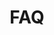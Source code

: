 ---
template: 'faq-page'
path: /faq
title: FAQ
questions:
  - question: Làm thế nào để tBTC duy trì tỷ lệ giá?
    answer: >
      tBTC không duy trì tỷ lệ về giá. Nó sẽ duy trì tỉ lệ về tổng cung chứ không phải là tỷ lệ về giá, vì vậy không có thuật toán nào cần thiết để tBTC hoạt động như một chốt phi tập trung.
  - question: Tại sao giá của tBTC không giống BTC ?
    answer: >
      tBTC không duy trì tỉ lệ giá theo BTC,nó sẽ duy trì theo tổng cung. Điều đó có nghĩa là BTC / tBTC có thể không hoàn toàn giống nhau. tBTC có thể giao dịch với mức phí thấp hay mã giảm giá.
  - question: Tại sao TBTC được thế chấp bằng ETH theo tỷ lệ hiện tại?
    answer: >
      Bởi vì đơn vị này tạo thành một hệ thống an toàn hơn, điều này rất quan trọng trong DeFi, đặc biệt là khi ra mắt một hệ thống mạng mới. ETH là loại tài sản thế chấp an toàn hơn vì thuộc tiêu chuẩn DeFi và nhóm tBTC có kế hoạch thay đổi tỷ lệ thế chấp ETH / BTC từ 150% xuống 135% hiệu quả ngay sau khi ra mắt. Nhóm này cũng đang thử nghiệm các cơ chế mới để có thể đưa tỷ lệ thế chấp xuống tới 40% trong tương lai.
  - question: Có trường hợp xảy ra lỗi trong hệ thống tBTC không?
    answer: >
      Đây là công nghệ mới và không thể lường trước được mọi tình huống có sự cố xảy ra. Tuy nhiên, có một số trường hợp cộng đồng đã xác định và thực hiện các biện pháp cẩn trọng để giải quyết. Mô hình bảo mật như sau nếu bên ký âm mưu và rút tài khoản Bitcoin của bạn, người dùng sẽ được trả lại tài sản đó bằng TBTC; đó là những gì trái phiếu ETH (chúng sẽ bị tịch thu và thanh toán). Nếu ETH giảm mạnh trong một khoảng thời gian ngắn và TẤT CẢ các bên ký thoát ra và phá vỡ chốt cùng một lúc, hệ thống sẽ trở về trạng thái của một hệ thống tổng hợp. Để biết thêm thông tin, xin vui lòng tham khảo <a href="https://docs.keep.network/tbtc/index.pdf" target="_blank">thông số kỹ thuật tBTC</a>.

  - question: Tại sao lại có các loại kích thước lô cố định? Tại sao không có bất kỳ mệnh giá ngẫu nhiên nào?
    answer: >
      Quá nhiều kích thước lô sẽ trở thành một vấn đề cho hệ thống thanh khoản (liquidity pools). Việc duy trì một số kích thước lô tiêu chuẩn cho phép khả năng đổi lại lớn hơn.
  - question: Có tiện ích tBTC nào tôi có thể sử dụng để trực tiếp tạo và đổi lại tBTC vào ứng dụng DeFi?
    answer: >
      Hiện tại chưa có tiện ích đó. Nhưng thực hiện tích hợp là cần thiết để xây dựng quá trình tạo và đổi lại <a href="https://github.com/keep-network/tbtc.js" target="_blank">tBTC</a> vào cùng một ứng dụng phi tập trung (dApp). Đây là mã nguồn mở tbtc.js GitHub, cho phép các nhà phát triển xây dựng giao diện phù hợp với sản phẩm của mình. Để xác thực các giao dịch Bitcoin, cách tiếp cận tốt nhất là chạy một server electrum, phương pháp này rất dễ dàng để quay vòng thực hiện.

  - question: TBTC đã được kiểm toán chưa?
    answer: >
      ConsenSys Diligence hiện đang hoàn thành kiểm toán mã hóa và dữ liệu trong sáu tuần. Kết quả sẽ được công bố khi khả dụng.
  - question: Việc đăng ký dùng tBTC và đặt cược ETH có giúp bạn trở thành MSB không?
    answer: >
      Mỗi người dùng nên thực hiện phân tích riêng xem liệu có bất kỳ hạn chế pháp lý nào trong phạm vi quyền hạn của mình, ngăn cản sử dụng tBTC hoặc yêu cầu người dùng đăng ký với một số cơ quan chính phủ nhất định hay không.
  - question: Việc gửi BTC để lấy tBTC có phải chịu thuế không?
    answer: >
      Vui lòng kiểm tra với chuyên gia thuế để xác định xem việc gửi BTC để lấy TBTC có phải chịu thuế trong phạm vi quyền hạn nhất định hay không. Một điều cần lưu ý là NFT liên quan đến UTXO trong khoản gửi. NFT này được thiết kế để thu một khoản phí lưu giữ BTC và để cung cấp khả năng đổi lại chính xác UTXO cùng loại trong vòng sáu tháng chịu phí.

  - question: Người ký tBTC tự kiểm soát tài sản như thế nào?
    answer: >
      Tập hợp người ký tBTC sử dụng ngưỡng ECDSA như một sự thay thế cho đa chữ ký Bitcoin. Đối với mỗi khoản gửi, một tập hợp người ký mới được hợp lại với nhau (được chọn theo định vị ngẫu nhiên) và tạo ra một địa chỉ Bitcoin PKH cho người gửi, và địa chỉ này được đánh dấu trên chuỗi Ethereum.
  - question: Ai là người ký ? Liệu có phải bất cứ ai cũng có thể trở thành một người ký không?
    answer: >
      Ngay sau khi được giới thiệu, sẽ có khoảng 80 người đã mua KEEP trong vòng private sale  và một số bên đáng tin cậy khác đăng ký tBTC. Và cơ hội để trở thành người ký sẽ sớm được trao cho nhiều cá nhân tham gia hơn bằng cách thực hiện đặt cược ETH.
  - question: Tại sao tBTC này hiệu quả hơn BTC khác trong các dự án Ethereum?
    answer: >
      Một số người tin rằng tBTC hiệu quả hơn vì nhiều lý do. Một số dự án đã xây dựng các chốt giá tổng hợp, nhưng như vậy sẽ không tạo ra cầu nối thực sự. Cũng có một số dự án khác về chốt cung cấp, nhưng các bên tập trung lại đang tạo ra các vấn đề vướng mắc trong quy trình tạo và trao đổi ,do đó không tạo ra hệ thống chống kiểm duyệt. Một số cầu nối mới là chốt cung cấp phi tập trung, tuy nhiên, những mô hình bảo mật đó kém an toàn hơn. Chúng chỉ dựa vào ⅔ giả định trung thực, không có ETH / tài sản thế chấp bổ sung để sao lưu khoản gửi và sử dụng đơn vị tiền điện tử hoàn toàn mới có nguyên tắc “đừng cuộn mật mã của riêng bạn” thay vì mã hóa t-ECDSA được đánh giá ngang hàng).
  - question: Thời hạn sáu tháng có nghĩa là gì? BTC chỉ có thể rút sau sáu tháng đúng không?
    answer: >
      Không, không cần phải quay lại sau sáu tháng, ngoại trừ nếu muốn đổi lại Bitcoin bằng một UTXO nhất định. Đây là lý do tại sao sử dụng biên nhận NFT, TDT. Hầu hết người dùng DeFi bán lẻ không có sự cân nhắc vấn đề này và không cần quay lại sau sáu tháng.
  - question: Có kế hoạch xây dựng Bitcoin trên các chuỗi khác không?
    answer: >
      Chưa có kế hoạch chắc chắn xây dựng Bitcoin trên các chuỗi khác. Tuy nhiên, Tập đoàn <a href="https://www.crosschain.group/" target="_blank">Cross-Chain Group</a> đã có những cuộc đàm phán trước đó với các chuỗi như Cosmos, Zcash và Polkadot về các thiết kế cầu nối không tin cậy.
  - question: Quyền sở hữu tBTC có đem đến cho bạn bất kỳ quyền quản trị nào không?
    answer: >
      Không.
  - question: Tại sao không duy trì tỉ lệ giá theo BTC?
    answer: >
      Đội ngũ xây dựng tBTC đang xây dựng một tỷ lệ theo tổng cung cấp, chứ không phải là một tỷ lệ về giá. Vì đây không phải là một cơ chế tổng hợp theo giá. Đối với những người nắm giữ bitcoin, không cần biết giá thực tế là bao nhiêu, điều quan trọng là bạn có thể đổi nó lấy 1 BTC
  - question: Tại sao tBTC cần một hệ quản trị về giá?
    answer: >
      tBTC là một chuỗi cạnh (sidechain) đòi hỏi các bên ẩn danh thực hiện công việc, vì vậy liên kết từ các bên đó phải được thiết lập để ngăn chặn các âm mưu. Hiện tại, cần phải đảm bảo rằng người ký được liên kết để bảo vệ chống lại hành vi sai trái. Do đó, một hệ quản trị giá là yếu tố cần thiết để duy trì giá BTC / ETH cho liên kết này.

---